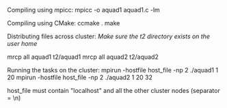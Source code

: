 
Compiling using mpicc:
mpicc -o aquad1 aquad1.c -lm

Compiling using CMake:
ccmake .
make

Distributing files across cluster:
*Make sure the t2 directory exists on the user home*

mrcp all aquad1 t2/aquad1
mrcp all aquad2 t2/aquad2

Running the tasks on the cluster:
mpirun -hostfile host_file -np 2 ./aquad1 1 20
mpirun -hostfile host_file -np 2 ./aquad2 1 20 32

host_file must contain "localhost" and all the other cluster nodes (separator = \n)